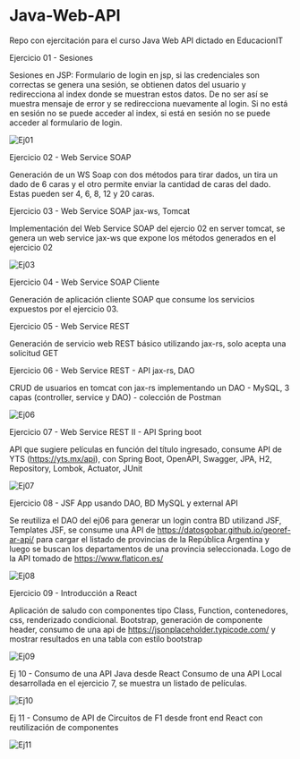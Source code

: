 # Java-Web-API
Repo con ejercitación para el curso Java Web API dictado en EducacionIT


Ejercicio 01 - Sesiones

Sesiones en JSP: Formulario de login en jsp, si las credenciales son correctas se genera una sesión, se obtienen datos del usuario y redirecciona al index donde se muestran estos datos. De no ser así se muestra mensaje de error y se redirecciona nuevamente al login.
Si no está en sesión no se puede acceder al index, si está en sesión no se puede acceder al formulario de login.

![Ej01](https://user-images.githubusercontent.com/19653664/189353583-aad7577d-85f5-4f46-aa54-5948044e1b3e.png)

Ejercicio 02 - Web Service SOAP

Generación de un WS Soap con dos métodos para tirar dados, un tira un dado de 6 caras y el otro permite enviar la cantidad de caras del dado. Estas pueden ser 4, 6, 8, 12 y 20 caras.

Ejercicio 03 - Web Service SOAP jax-ws, Tomcat

Implementación del Web Service SOAP del ejercio 02 en server tomcat, se genera un web service jax-ws que expone los métodos generados en el ejercicio 02

![Ej03](https://user-images.githubusercontent.com/19653664/189351818-54667909-f6a9-47ef-a60f-b563f26f0edd.png)

Ejercicio 04 - Web Service SOAP Cliente

Generación de aplicación cliente SOAP que consume los servicios expuestos por el ejercicio 03.

Ejercicio 05 - Web Service REST

Generación de servicio web REST básico utilizando jax-rs, solo acepta una solicitud GET

Ejercicio 06 - Web Service REST - API jax-rs, DAO

CRUD de usuarios en tomcat con jax-rs implementando un DAO - MySQL, 3 capas (controller, service y DAO) - colección de Postman

![Ej06](https://user-images.githubusercontent.com/19653664/189350346-0abdb2c5-4c45-481c-ac3c-7b866c1f612f.png)

Ejercicio 07 - Web Service REST II - API Spring boot

API que sugiere películas en función del título ingresado, consume API de YTS (https://yts.mx/api), con Spring Boot, OpenAPI, Swagger, JPA, H2, Repository, Lombok, Actuator, JUnit

![Ej07](https://user-images.githubusercontent.com/19653664/189350287-ec3af262-3580-49c4-938b-0997ec9afc97.png)

Ejercicio 08 - JSF App usando DAO, BD MySQL y external API

Se reutiliza el DAO del ej06 para generar un login contra BD utilizand JSF, Templates JSF, se consume una API de https://datosgobar.github.io/georef-ar-api/ para cargar el listado de provincias de la República Argentina y luego se buscan los departamentos de una provincia seleccionada.
Logo de la API tomado de https://www.flaticon.es/

![Ej08](https://user-images.githubusercontent.com/19653664/189350234-360f2f1d-e5c6-43d7-9ffa-54219b74ee55.png)

Ejercicio 09 - Introducción a React

Aplicación de saludo con componentes tipo Class, Function, contenedores, css, renderizado condicional.
Bootstrap, generación de componente header, consumo de una api de https://jsonplaceholder.typicode.com/ y mostrar resultados en una tabla con estilo bootstrap

![Ej09](https://user-images.githubusercontent.com/19653664/189350188-a1e68e02-c243-420d-b2e6-fe881f716752.png)

Ej 10 - Consumo de una API Java desde React
Consumo de una API Local desarrollada en el ejercicio 7, se muestra un listado de películas.

![Ej10](https://user-images.githubusercontent.com/19653664/190039895-28642228-bd8b-4432-90ba-a570c6602ed2.png)

Ej 11 - Consumo de API de Circuitos de F1 desde front end React con reutilización de componentes

![Ej11](https://user-images.githubusercontent.com/19653664/190040035-6ca39b9f-758c-4b24-90fb-61800b0c4d8b.png)
